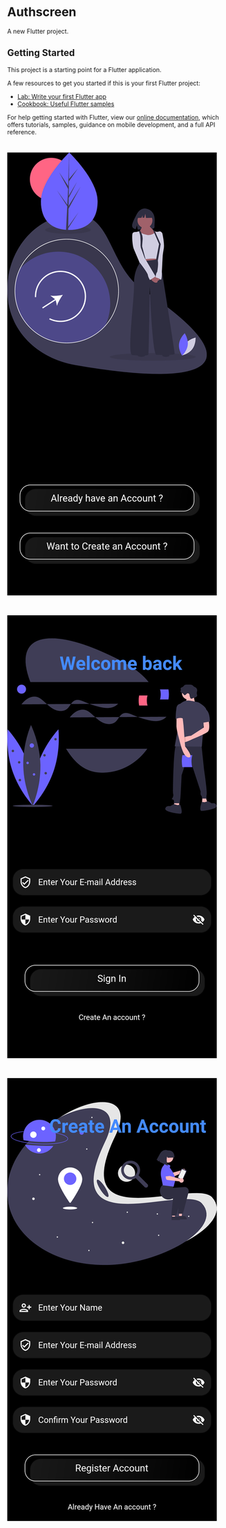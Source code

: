 # Authscreen

A new Flutter project.

## Getting Started

This project is a starting point for a Flutter application.

A few resources to get you started if this is your first Flutter project:

- [Lab: Write your first Flutter app](https://flutter.dev/docs/get-started/codelab)
- [Cookbook: Useful Flutter samples](https://flutter.dev/docs/cookbook)

For help getting started with Flutter, view our
[online documentation](https://flutter.dev/docs), which offers tutorials,
samples, guidance on mobile development, and a full API reference.


# ![Welcome Screen.png](https://github.com/Sjdpk/Flutter-Login-Register-UI/blob/main/Screenshot/welcome.png)
# ![Log-In Screen.png](https://github.com/Sjdpk/Flutter-Login-Register-UI/blob/main/Screenshot/login.png)
# ![Register Screen.png](https://github.com/Sjdpk/Flutter-Login-Register-UI/blob/main/Screenshot/register.png)
